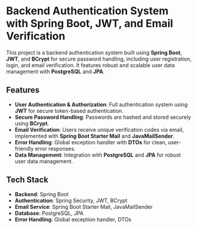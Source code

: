 # Backend Authentication System with Spring Boot, JWT, and Email Verification

This project is a backend authentication system built using **Spring Boot**, **JWT**, and **BCrypt** for secure password handling, including user registration, login, and email verification. It features robust and scalable user data management with **PostgreSQL** and **JPA**.

## Features

- **User Authentication & Authorization**: Full authentication system using **JWT** for secure token-based authentication.
- **Secure Password Handling**: Passwords are hashed and stored securely using **BCrypt**.
- **Email Verification**: Users receive unique verification codes via email, implemented with **Spring Boot Starter Mail** and **JavaMailSender**.
- **Error Handling**: Global exception handler with **DTOs** for clean, user-friendly error responses.
- **Data Management**: Integration with **PostgreSQL** and **JPA** for robust user data management.

## Tech Stack

- **Backend**: Spring Boot
- **Authentication**: Spring Security, JWT, BCrypt
- **Email Service**: Spring Boot Starter Mail, JavaMailSender
- **Database**: PostgreSQL, JPA
- **Error Handling**: Global exception handler, DTOs
